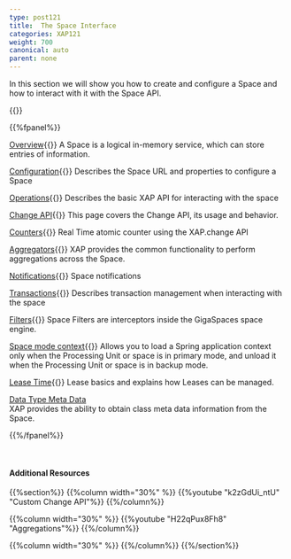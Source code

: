 ```yaml
---
type: post121
title:  The Space Interface
categories: XAP121
weight: 700
canonical: auto
parent: none
---
```




In this section we will show you how to create and configure a Space and how to interact with it with the Space API.


{{<wbr>}}

{{%fpanel%}}

[Overview](./the-gigaspace-interface.html){{<wbr>}}
A Space is a logical in-memory service, which can store entries of information.

[Configuration](./the-space-configuration.html){{<wbr>}}
Describes the Space URL and properties to configure a Space

[Operations](./the-space-operations.html){{<wbr>}}
Describes the basic XAP API for interacting with the space

[Change API](./change-api-overview.html){{<wbr>}}
This page covers the Change API, its usage and behavior.

[Counters](./the-space-counters.html){{<wbr>}}
Real Time atomic counter using the XAP.change API

[Aggregators](./aggregators.html){{<wbr>}}
XAP provides the common functionality to perform aggregations across the Space.

[Notifications](./the-space-notifications.html){{<wbr>}}
Space notifications

[Transactions](./the-space-transactions.html){{<wbr>}}
Describes transaction management when interacting with the space

[Filters](./the-space-filters.html){{<wbr>}}
Space Filters are interceptors inside the GigaSpaces space engine.

[Space mode context](./space-mode-context-loader.html){{<wbr>}}
Allows you to load a Spring application context only when the Processing Unit or space is in primary mode, and unload it when the Processing Unit or space is in backup mode.

[Lease Time](./leases-automatic-expiration.html){{<wbr>}}
Lease basics and explains how Leases can be managed.

[Data Type Meta Data](./the-space-meta-data.html)<br>
XAP provides the ability to obtain class meta data information from the Space. 

{{%/fpanel%}}


<br>

#### Additional Resources


{{%section%}}
{{%column width="30%"  %}}
{{%youtube "k2zGdUi_ntU"  "Custom Change API"%}}
{{%/column%}}

{{%column width="30%"  %}}
{{%youtube "H22qPux8Fh8"  "Aggregations"%}}
{{%/column%}}

{{%column width="30%"  %}}
{{%/column%}}
{{%/section%}}




